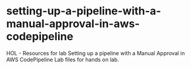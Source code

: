 # setting-up-a-pipeline-with-a-manual-approval-in-aws-codepipeline
HOL - Resources for lab Setting up a pipeline with a Manual Approval in AWS CodePipeline
Lab files for hands on lab. 
